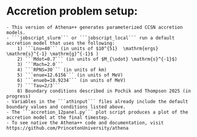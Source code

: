 # Accretion problem setup:
	- This version of Athena++ generates parameterized CCSN accretion models.
	- ```jobscript_slurm``` or ```jobscript_local``` run a default accretion model that uses the following:
		1) ```Lnu=40``` (in units of $10^{51}  \mathrm{ergs}  \mathrm{s}^{-1} \mathrm{g}^{-1}$ )
		2) ```Mdot=0.7``` (in units of $M_{\odot} \mathrm{s}^{-1}$)
		3) ```Mach=2.0```
		4) ```RPNS=30``` (in units of km)
		5) ```enue=12.6156``` (in units of MeV)
		6) ```enueb=18.9234``` (in units of MeV) 
		7) ```Tau=2/3```
		8) Boundary conditions described in Pochik and Thompson 2025 (in progress)
	- Variables in the ```athinput``` files already include the default boundary values and conditions listed above.
	- The ```accretion_12panel.py``` plot script produces a plot of the accretion model at the final timestep.
	- To see native the Athena++ code and documentation, visit https://github.com/PrincetonUniversity/athena

